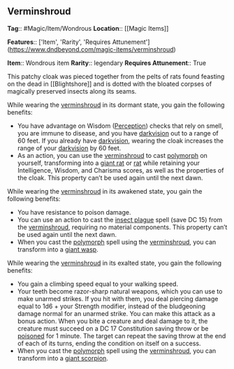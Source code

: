 ## Verminshroud
**Tag**:: #Magic/Item/Wondrous
**Location**:: [[Magic Items]]

**Features**:: ['Item', 'Rarity', 'Requires Attunement']
(https://www.dndbeyond.com/magic-items/verminshroud)

**Item**:: Wondrous item
**Rarity**:: legendary
**Requires Attunement**:: True

This patchy cloak was pieced together from the pelts of rats found feasting on the dead in [[Blightshore]] and is dotted with the bloated corpses of magically preserved insects along its seams.

While wearing the [verminshroud](https://www.dndbeyond.com/magic-items/verminshroud) in its dormant state, you gain the following benefits:

-   You have advantage on Wisdom ([Perception](https://www.dndbeyond.com/compendium/rules/basic-rules/using-ability-scores#Perception)) checks that rely on smell, you are immune to disease, and you have [darkvision](https://www.dndbeyond.com/compendium/rules/basic-rules/monsters#Darkvision) out to a range of 60 feet. If you already have [darkvision](https://www.dndbeyond.com/compendium/rules/basic-rules/monsters#Darkvision), wearing the cloak increases the range of your [darkvision](https://www.dndbeyond.com/compendium/rules/basic-rules/monsters#Darkvision) by 60 feet.
-   As an action, you can use the [verminshroud](https://www.dndbeyond.com/magic-items/verminshroud) to cast [polymorph](https://www.dndbeyond.com/spells/polymorph) on yourself, transforming into a [giant rat](https://www.dndbeyond.com/monsters/giant-rat) or [rat](https://www.dndbeyond.com/monsters/rat) while retaining your Intelligence, Wisdom, and Charisma scores, as well as the properties of the cloak. This property can’t be used again until the next dawn.

While wearing the [verminshroud](https://www.dndbeyond.com/magic-items/verminshroud) in its awakened state, you gain the following benefits:

-   You have resistance to poison damage.
-   You can use an action to cast the [insect plague](https://www.dndbeyond.com/spells/insect-plague) spell (save DC 15) from the [verminshroud](https://www.dndbeyond.com/magic-items/verminshroud), requiring no material components. This property can’t be used again until the next dawn.
-   When you cast the [polymorph](https://www.dndbeyond.com/spells/polymorph) spell using the [verminshroud](https://www.dndbeyond.com/magic-items/verminshroud), you can transform into a [giant wasp](https://www.dndbeyond.com/monsters/giant-wasp).

While wearing the [verminshroud](https://www.dndbeyond.com/magic-items/verminshroud) in its exalted state, you gain the following benefits:

-   You gain a climbing speed equal to your walking speed.
-   Your teeth become razor-sharp natural weapons, which you can use to make unarmed strikes. If you hit with them, you deal piercing damage equal to 1d6 + your Strength modifier, instead of the bludgeoning damage normal for an unarmed strike. You can make this attack as a bonus action. When you bite a creature and deal damage to it, the creature must succeed on a DC 17 Constitution saving throw or be [poisoned](https://www.dndbeyond.com/compendium/rules/basic-rules/appendix-a-conditions#Poisoned) for 1 minute. The target can repeat the saving throw at the end of each of its turns, ending the condition on itself on a success.
-   When you cast the [polymorph](https://www.dndbeyond.com/spells/polymorph) spell using the [verminshroud](https://www.dndbeyond.com/magic-items/verminshroud), you can transform into a [giant scorpion](https://www.dndbeyond.com/monsters/giant-scorpion).